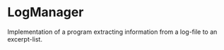 # LogManager
Implementation of a program extracting information from a log-file to an excerpt-list.
